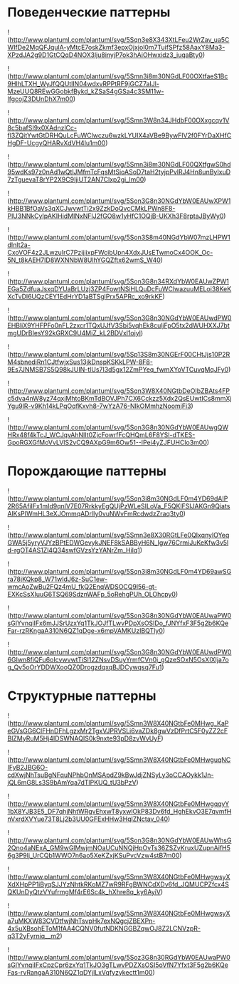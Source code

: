 # Поведенческие паттерны
!(http://www.plantuml.com/plantuml/svg/5Sqn3e8X343XtLFeu2WrZav_ua5CWIfDe2MqQFJqulA-yMtcE7oskZkmf3epxOjxjol0m7TuifSPfz58AaxY8Ma3-XPzdJA2g9D1GtCQqD4NOX3lju8inyjP7ok3hAiOHwxidz3_iuqaBty0)

!(http://www.plantuml.com/plantuml/svg/5Smn3i8m30NGdLF00OXtfaeS1Bc9HIhLTXH_WyJfQQUtlIN04wdxvRPPtRF9jGCZ7aIJl-MzeUUQ8REwGGobkfBykd_kZSaS4gGSa4c3SM11w-lfgcojZ3DUnDhX7m00)

!(http://www.plantuml.com/plantuml/svg/5Smn3W8n34JHdbF00OXxgcqv1V8c5bafSI9x0XAdnzlCc-fl3ZQitYwtGtDRHQuLcFuWClwczu6wzkLYUIX4aVBe9BywFlV2f0FYrDaXHfCHgDF-UcgyQHARvXdVH4lu1m00)

!(http://www.plantuml.com/plantuml/svg/5Smn3i8m30NGdLF00QXtfgwS0hd95wdKs97z0nAd1wQtlJMfmTcFqsMtSioASoD7taH2tyjpPvlRJ4Hn8unByIxuD7zTguevaT8rYP2X9C9IjiUT2AN7Clxp2gi_lm00)

!(http://www.plantuml.com/plantuml/svg/5Son3G8n30NGdYbW0EAUwXPW1kHBB1BfOaVs3qXCJwvwtTi2x9ZzkDoQvcCMkLPWn8F8-PlU3NNkCyIpAKIHidMINxNFlJ2fGO8w1yHfC1OQjB-UKXh3F8rptaJByWy0)

!(http://www.plantuml.com/plantuml/svg/5Son3S8m40NGdYbW07mzLHPW1dInlt2a-CxoVOF4z2JLwzuIrC7PzijjixpFWcibUpn4XdxJUsETwmoCx4OOK_Oc-5N_t8kAEH7ID8WXNNbW8UlhYGQZftx62wmS_W40)

!(http://www.plantuml.com/plantuml/svg/5Son3G8n34RXdYbW0EAUwZPW1EGa5ZdfuaJsxqDYUaBrLUzj3ZP4FowtNSiHLQuDcFuWClwazuuMELoi38KeKXcTvDl6UQzCEY1EdHrYD1aBTSglPrx5APRc_xo9rkKF)

!(http://www.plantuml.com/plantuml/svg/5Son3G8n30NGdYbW0EAUwdPW0EHBliX9YHFPFo0nFL2zxcr1TQxUJfV3Sbi5vqhEk8culjFpO5tx2dWUHXXJ7btmgUDrBIesY92kGRXC9U4MiZ_kL2BDVxl1oiyl)

!(http://www.plantuml.com/plantuml/svg/5Sp13S8m30NGErF00CHtJjs10P2RM4sbnediRn1CJtfwjxSus13jkDnspKSKkLPW-8F8-9Es7JNMSB7S5Q98kJUIN-tlUs7I3d5gx12ZmPYeq_fwmXYoVTCuvqMqJFy0)

!(http://www.plantuml.com/plantuml/svg/5Sqn3W8X40NGtbDeOIbZBAts4FPc5dva4nW8yz74qxjMhtoBKmTdBOVJPh7CX6Cckzz5Xdx2QsEUwtICs8mmXjYgu9lR-v9Kh14kLPqOqfKxvh8-7wYzA76-NIkOMmhzNoomjFi3)

!(http://www.plantuml.com/plantuml/svg/5Son3G8n30NGdYbW0EAUwgQWHRx48f4kTcJ_WCJqvAhNlIt0ZjcFowrfFcQHQmL6F8YSl-dTKES-GpoRGXGfMoVvLVlS2vCQ9AXpG9m6Ow51--lPei4yZJFUHClo3m00)

# Порождающие паттерны

!(http://www.plantuml.com/plantuml/svg/5Sqn3i8m30NGdLF0m4YD69dAIP2R65AfiIFx1mId9qnlV7E07RrkkyEgQUjPzWLeSILoVa_F5QKlFSIJAKGn9QiatsAlKsPIWmHL3eXJOmmqADrlIy0vuNWvFmRcdwdzZraq3ty0)

!(http://www.plantuml.com/plantuml/svg/5Smn3e8X30RGtLFe0QIxqnylOYeqGWA5j5yryVJYzBPtEDWGevykJNEF8kSABByH6N_Igw76CrmiJuKeKfw3v5ld-rgOT4AS1Zl4Q34swfGVzsYzYANrZm_Hilq1)

!(http://www.plantuml.com/plantuml/svg/5Sqn3i8m30NGdLF0m4YD69awSGra78jKQkp8_W71wIdJ6z-SuC1ew-wmcAoZwBu2FQz4mU_fkQ2EnqWDSOCQ9l56-gt-EXKcSsXIuuG6TSQ69SdznWAFp_5oRehgPUh_OLOhcpy0)

!(http://www.plantuml.com/plantuml/svg/5Son3G8n30NGdYbW0EAUwaPW0sGIYvnqiIFx6mJJSrUzxYq1TkJOJfTLwvPDpXsOSIDo_fJNYfxF3F5g2b6KQeFar-rzRKngaA310N6QZ1qDge-x6mpVAMKUzIBQTly0)

!(http://www.plantuml.com/plantuml/svg/5Son3G8n30NGdYbW0EAUwdPW06GIwn8fiQFu6oIcvwvwtTiSl12ZNsvDSuyYrmfCVn0j_gQzeSOxN5OsXIXIja7og_Qv5oOrYDDWXooQZ0DrogzdqxqBJDCywqsq7Fu1)

# Структурные паттерны

!(http://www.plantuml.com/plantuml/svg/5Smn3W8X40NGtbFe0MHwg_KaPeGVsGG6ClFHnDFhLgzxMr2TgxVJPRVSLi6vaZDk8gwVzDfPrtC5F0yZZ2cFBlZMyRuM5Hj4IDSWNAQIS0k9nxte93pD8zvWvUyF)

!(http://www.plantuml.com/plantuml/svg/5Smn3W8X40NGtbFe0MHwguqNCIFyB2JBG6O-cdXwjNhTsuBgNFquNPhbOnMSApdZ9kBwJdjZNSyLy3oCCAOykk1Jn-jQL6mG8Ls3S9bAmYqa7dTlPKUQ_tU3bPzV)

!(http://www.plantuml.com/plantuml/svg/5Smn3W8X40NGtbFe0MHwgqqyY1bX8YJB3E5_DF7qhjNhtWRgvEhxwT8yxwlOkP83Dv6fd_HghEkvO3E7qvmfHnVxrdXVYue73T8Lj2b3UU0GFExHHw3HqlZNctav_040)

!(http://www.plantuml.com/plantuml/svg/5Son3G8n30NGdYbW0EAUwWhsG2Qno4aNExA_GM9wGlMwjmNOaUCuNNQjHpOvTs36ZSZvKruxUZupnAifH56g3P9lj_UrCQb1WWO7n6ao5XeKZxjKSuPvcVzw4stB7m00)

!(http://www.plantuml.com/plantuml/svg/5Smn3W8X40NGtbFe0MHwgwsyXXdXHpPP1iByqSJJYzNhtkRKoMZ7wR9RFgBWNCdXDv6fd_JQMUCPZfcx4SQKUnDyQtzVYufrmgMf4rE6Sc4k_hXhre8q_ky6AyiV)

!(http://www.plantuml.com/plantuml/svg/5Smn3W8X40NGtbFe0MHwgwsyXa7uMKXW83CVDtfwjNhTsvpHk7exNQgcjZBEXPn-4x5uXBsohEToM1fAA4CQNV0futNDKNGGBZqwOJ8Z2LCNVzpR-q3T2yFyrniq__m2)

!(http://www.plantuml.com/plantuml/svg/5Soz3G8n30RGdYbW0EAUwaPW0sGIYvnqiIFxCpzCpr6zxYq1TkJO3gTLwvPDZXsOSI5oVfN7Yfxt3F5g2b6KQeFas-rvRangaA310N6QZ1qDYjlLxVqfyzykectt1m00)